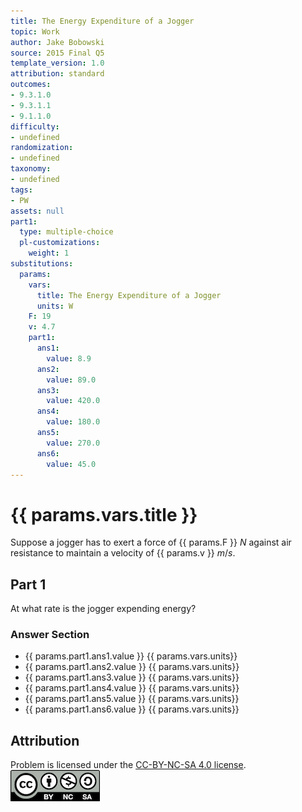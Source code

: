 ```yaml
---
title: The Energy Expenditure of a Jogger
topic: Work
author: Jake Bobowski
source: 2015 Final Q5
template_version: 1.0
attribution: standard
outcomes:
- 9.3.1.0
- 9.3.1.1
- 9.1.1.0
difficulty:
- undefined
randomization:
- undefined
taxonomy:
- undefined
tags:
- PW
assets: null
part1:
  type: multiple-choice
  pl-customizations:
    weight: 1
substitutions:
  params:
    vars:
      title: The Energy Expenditure of a Jogger
      units: W
    F: 19
    v: 4.7
    part1:
      ans1:
        value: 8.9
      ans2:
        value: 89.0
      ans3:
        value: 420.0
      ans4:
        value: 180.0
      ans5:
        value: 270.0
      ans6:
        value: 45.0
---
```

# {{ params.vars.title }}
Suppose a jogger has to exert a force of {{ params.F }} $N$ against air resistance to maintain a velocity of {{ params.v }} $m/s$.

## Part 1

At what rate is the jogger expending energy?

### Answer Section

- {{ params.part1.ans1.value }} {{ params.vars.units}}
- {{ params.part1.ans2.value }} {{ params.vars.units}}
- {{ params.part1.ans3.value }} {{ params.vars.units}}
- {{ params.part1.ans4.value }} {{ params.vars.units}}
- {{ params.part1.ans5.value }} {{ params.vars.units}}
- {{ params.part1.ans6.value }} {{ params.vars.units}}

## Attribution

Problem is licensed under the [CC-BY-NC-SA 4.0 license](https://creativecommons.org/licenses/by-nc-sa/4.0/).<br> ![The Creative Commons 4.0 license requiring attribution-BY, non-commercial-NC, and share-alike-SA license.](https://raw.githubusercontent.com/firasm/bits/master/by-nc-sa.png)